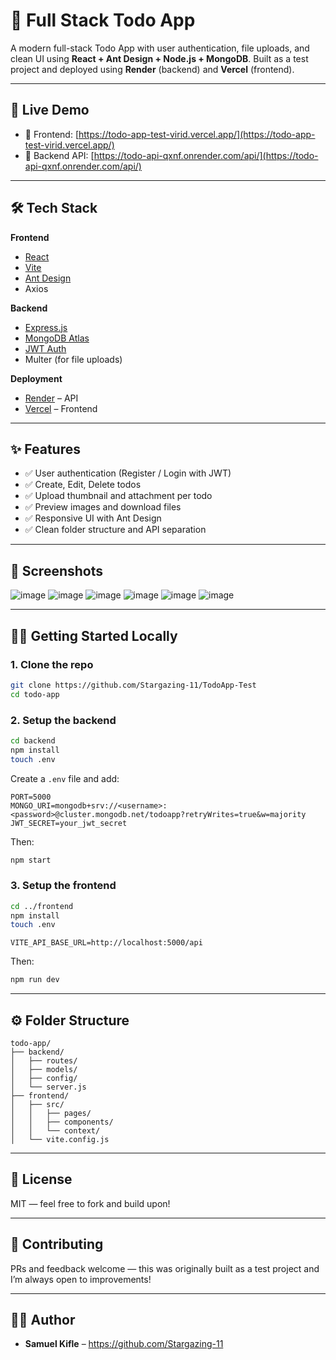 # 📝 Full Stack Todo App

A modern full-stack Todo App with user authentication, file uploads, and clean UI using **React + Ant Design + Node.js + MongoDB**. Built as a test project and deployed using **Render** (backend) and **Vercel** (frontend).

---

## 🚀 Live Demo

- 🔗 Frontend: [https://todo-app-test-virid.vercel.app/](https://todo-app-test-virid.vercel.app/)
- 🔗 Backend API: [https://todo-api-qxnf.onrender.com/api/](https://todo-api-qxnf.onrender.com/api/)

---

## 🛠 Tech Stack

**Frontend**
- [React](https://reactjs.org/)
- [Vite](https://vitejs.dev/)
- [Ant Design](https://ant.design/)
- Axios

**Backend**
- [Express.js](https://expressjs.com/)
- [MongoDB Atlas](https://www.mongodb.com/cloud/atlas)
- [JWT Auth](https://jwt.io/)
- Multer (for file uploads)

**Deployment**
- [Render](https://render.com/) – API
- [Vercel](https://vercel.com/) – Frontend

---

## ✨ Features

- ✅ User authentication (Register / Login with JWT)
- ✅ Create, Edit, Delete todos
- ✅ Upload thumbnail and attachment per todo
- ✅ Preview images and download files
- ✅ Responsive UI with Ant Design
- ✅ Clean folder structure and API separation

---

## 📸 Screenshots
![image](https://github.com/user-attachments/assets/36b1fda2-c2a1-4cc6-ab6a-aaa1e788b72e)
![image](https://github.com/user-attachments/assets/fa44b881-5647-4a06-9189-16af68b26d02)
![image](https://github.com/user-attachments/assets/55ac50e6-88f4-427b-bdc7-db51d24b3727)
![image](https://github.com/user-attachments/assets/dd8e10fc-35a1-4d93-8a93-a447d0a03f2d)
![image](https://github.com/user-attachments/assets/9c244b66-8f72-415c-806e-fc3cea72fc9a)
![image](https://github.com/user-attachments/assets/eb657dba-bc69-46ef-bb0b-09f9f5ae0d81)

---

## 🧑‍💻 Getting Started Locally

### 1. Clone the repo

```bash
git clone https://github.com/Stargazing-11/TodoApp-Test
cd todo-app
```

### 2. Setup the backend

```bash
cd backend
npm install
touch .env
```

Create a `.env` file and add:

```env
PORT=5000
MONGO_URI=mongodb+srv://<username>:<password>@cluster.mongodb.net/todoapp?retryWrites=true&w=majority
JWT_SECRET=your_jwt_secret
```

Then:

```bash
npm start
```

### 3. Setup the frontend

```bash
cd ../frontend
npm install
touch .env
```

```env
VITE_API_BASE_URL=http://localhost:5000/api
```

Then:

```bash
npm run dev
```

---

## ⚙️ Folder Structure

```
todo-app/
├── backend/
│   ├── routes/
│   ├── models/
│   ├── config/
│   └── server.js
├── frontend/
│   ├── src/
│   │   ├── pages/
│   │   ├── components/
│   │   └── context/
│   └── vite.config.js
```

---

## 📄 License

MIT — feel free to fork and build upon!

---

## 🤝 Contributing

PRs and feedback welcome — this was originally built as a test project and I’m always open to improvements!

---

## 🙋‍♂️ Author

- **Samuel Kifle** – https://github.com/Stargazing-11
